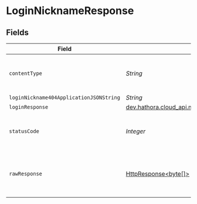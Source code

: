 # LoginNicknameResponse


## Fields

| Field                                                                                                                    | Type                                                                                                                     | Required                                                                                                                 | Description                                                                                                              |
| ------------------------------------------------------------------------------------------------------------------------ | ------------------------------------------------------------------------------------------------------------------------ | ------------------------------------------------------------------------------------------------------------------------ | ------------------------------------------------------------------------------------------------------------------------ |
| `contentType`                                                                                                            | *String*                                                                                                                 | :heavy_check_mark:                                                                                                       | HTTP response content type for this operation                                                                            |
| `loginNickname404ApplicationJSONString`                                                                                  | *String*                                                                                                                 | :heavy_minus_sign:                                                                                                       | N/A                                                                                                                      |
| `loginResponse`                                                                                                          | [dev.hathora.cloud_api.models.shared.LoginResponse](../../models/shared/LoginResponse.md)                                | :heavy_minus_sign:                                                                                                       | Ok                                                                                                                       |
| `statusCode`                                                                                                             | *Integer*                                                                                                                | :heavy_check_mark:                                                                                                       | HTTP response status code for this operation                                                                             |
| `rawResponse`                                                                                                            | [HttpResponse<byte[]>](https://docs.oracle.com/en/java/javase/11/docs/api/java.net.http/java/net/http/HttpResponse.html) | :heavy_minus_sign:                                                                                                       | Raw HTTP response; suitable for custom response parsing                                                                  |